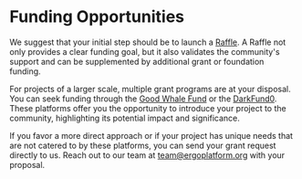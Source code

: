 # Funding Opportunities

We suggest that your initial step should be to launch a [Raffle](https://ergoraffle.com/). A Raffle not only provides a clear funding goal, but it also validates the community's support and can be supplemented by additional grant or foundation funding.

For projects of a larger scale, multiple grant programs are at your disposal. You can seek funding through the [Good Whale Fund](https://github.com/ergoplatform/grow-ergo/issues/13) or the [DarkFund0](https://github.com/ergoplatform/grow-ergo/issues/1). These platforms offer you the opportunity to introduce your project to the community, highlighting its potential impact and significance.

If you favor a more direct approach or if your project has unique needs that are not catered to by these platforms, you can send your grant request directly to us. Reach out to our team at [team@ergoplatform.org](mailto:team@ergoplatform.org) with your proposal.

